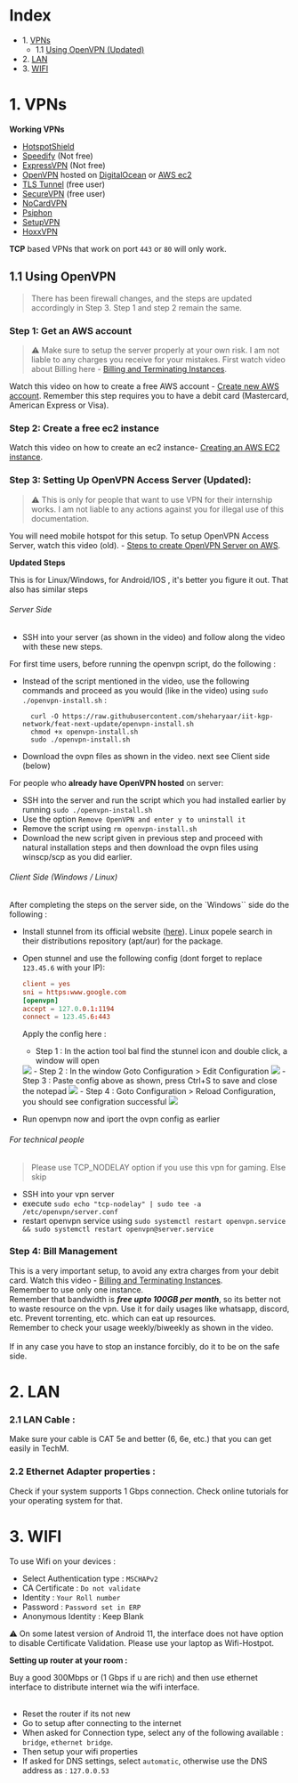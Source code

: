 # Index

* 1\. [VPNs](#1-vpns)
    * 1.1 [Using OpenVPN (Updated)](#11-using-openvpn)
* 2\. [LAN](#2-lan)
* 3\. [WIFI](#3-wifi)


# 1. VPNs
 
**Working VPNs**

- [HotspotShield](https://www.hotspotshield.com/)
- [Speedify](https://speedify.com/) (Not free)
- [ExpressVPN](https://www.expressvpn.com/) (Not free)
- [OpenVPN](https://openvpn.net/) hosted on [DigitalOcean](https://www.digitalocean.com/) or [AWS ec2](https://aws.amazon.com/ec2/)
- [TLS Tunnel](https://play.google.com/store/apps/details?id=com.tlsvpn.tlstunnel) (free user)
- [SecureVPN](https://play.google.com/store/apps/details?id=com.fast.free.unblock.secure.vpn&hl=en_IN&gl=US) (free user)
- [NoCardVPN](https://play.google.com/store/search?q=no%20cardvpn&c=apps&hl=en_IN&gl=US)
- [Psiphon](https://play.google.com/store/search?q=psiphon&c=apps&hl=en_IN&gl=US)
- [SetupVPN](https://chrome.google.com/webstore/detail/setupvpn-lifetime-free-vp/oofgbpoabipfcfjapgnbbjjaenockbdp)
- [HoxxVPN](https://chrome.google.com/webstore/detail/hoxx-vpn-proxy/nbcojefnccbanplpoffopkoepjmhgdgh)

**TCP** based VPNs that work on port `443` or `80` will only work.

## 1.1 Using OpenVPN

> There has been firewall changes, and the steps are updated accordingly in Step 3. Step 1 and step 2 remain the same.

### Step 1: Get an AWS account

> ⚠️ Make sure to setup the server properly at your own risk. I am not liable to any charges you receive for your mistakes. First watch video about Billing here - [Billing and Terminating Instances](https://www.youtube.com/watch?v=Ptij0mq1Mv4).

Watch this video on how to create a free AWS account - [Create new AWS account](https://www.youtube.com/watch?v=gA9pl-A9gDM). Remember this step requires you to have a debit card (Mastercard, American Express or Visa).


### Step 2: Create a free ec2 instance

Watch this video on how to create an ec2 instance- [Creating an AWS EC2 instance](https://www.youtube.com/watch?v=bJUBSqWaPBQ).


### Step 3: Setting Up OpenVPN Access Server (Updated):

>⚠️  This is only for people that want to use VPN for their internship works. I am not liable to any actions against you for illegal use of this documentation.


You will need mobile hotspot for this setup.
To setup OpenVPN Access Server, watch this video (old).  - [Steps to create OpenVPN Server on AWS](https://www.youtube.com/watch?v=7vxWiIRWwF4).

__Updated Steps__

This is for Linux/Windows, for Android/IOS , it's better you figure it out. That also has similar steps 

###### Server Side

- SSH into your server (as shown in the video) and follow along the video with these new steps.
  
For first time users, before running the openvpn script, do the following :
- Instead of the script mentioned in the video, use the following commands  and proceed as you would (like in the video) using `sudo ./openvpn-install.sh` :  
  ```shell
    curl -O https://raw.githubusercontent.com/sheharyaar/iit-kgp-network/feat-next-update/openvpn-install.sh
    chmod +x openvpn-install.sh
    sudo ./openvpn-install.sh
    ```
- Download the ovpn files as shown in the video. next see Client side (below)

For people who __already have OpenVPN hosted__ on server:
- SSH into the server and run the script which you had installed earlier by running `sudo ./openvpn-install.sh`
- Use the option `Remove OpenVPN and enter y to uninstall it`
- Remove the script using `rm openvpn-install.sh`
- Download the new script given in previous step and proceed with natural installation steps and then download the ovpn files using winscp/scp as you did earlier.

###### Client Side (Windows / Linux)

After completing the steps on the server side, on the `Windows`` side do the following : 
- Install stunnel from its official website ([here](https://www.stunnel.org/downloads.html)). Linux popele search in their distributions repository (apt/aur) for the package.
- Open stunnel and use the following config (dont forget to replace `123.45.6` with your IP):
    ```conf
    client = yes
    sni = https:www.google.com
    [openvpn]
    accept = 127.0.0.1:1194
    connect = 123.45.6:443
    ```

    Apply the config here : 
    - Step 1 : In the action tool bal find the stunnel icon and double click, a window will open
    <img src="images/stunnel-windows-config1.jpg" />
    - Step 2 : In the window Goto Configuration > Edit Configuration
    <img src="images/stunnel-windows-config2.jpg" />
    - Step 3 : Paste config above as shown, press Ctrl+S to save and close the notepad
    <img src="images/stunnel-windows-config3.jpg" />
    - Step 4 : Goto Configuration > Reload Configuration, you should see configration successful
    <img src="images/stunnel-windows-config4.jpg" />

- Run openvpn now and iport the ovpn config as earlier

###### For technical people
> Please use TCP_NODELAY option if you use this vpn for gaming. Else skip

- SSH into your vpn server
- execute `sudo echo "tcp-nodelay" | sudo tee -a /etc/openvpn/server.conf`
- restart openvpn service using `sudo systemctl restart openvpn.service && sudo systemctl restart openvpn@server.service`

### Step 4: Bill Management

This is a very important setup, to avoid any extra charges from your debit card. Watch this video - [Billing and Terminating Instances](https://www.youtube.com/watch?v=Ptij0mq1Mv4). <br/>
Remember to use only one instance. <br/>
Remember that bandwidth is _**free upto 100GB per month**_, so its better not to waste resource on the vpn. Use it for daily usages like whatsapp, discord, etc. Prevent torrenting, etc. which can eat up resources.<br/>
Remember to check your usage weekly/biweekly as shown in the video.<br/><br/>
If in any case you have to stop an instance forcibly, do it to be on the safe side.

# 2. LAN 

### 2.1 LAN Cable : 

Make sure your cable is CAT 5e and better (6, 6e, etc.) that you can get easily in TechM. 

### 2.2 Ethernet Adapter properties :

Check if your system supports 1 Gbps connection. Check online tutorials for your operating system for that.


# 3. WIFI 

To use Wifi on your devices :
- Select Authentication type : `MSCHAPv2`
- CA Certificate : `Do not validate`
- Identity : `Your Roll number`
- Password : `Password set in ERP`
- Anonymous Identity : Keep Blank

:warning: On some latest version of Android 11, the interface does not have option to disable Certificate Validation. Please use your laptop as Wifi-Hostpot.

**Setting up router at your room :**

Buy a good 300Mbps or (1 Gbps if u are rich) and then use ethernet interface to distribute internet wia the wifi interface.<br><br>
- Reset the router if its not new
- Go to setup after connecting to the internet
- When asked for Connection type, select any of the following available : `bridge`, `ethernet bridge`.
- Then setup your wifi properties
- If asked for DNS settings, select `automatic`, otherwise use the DNS address as : `127.0.0.53`

